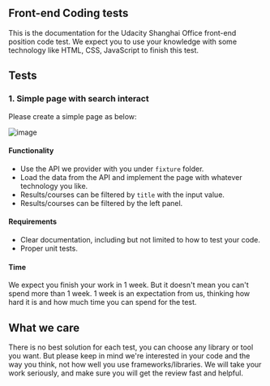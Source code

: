 ## Front-end Coding tests

This is the documentation for the Udacity Shanghai Office front-end position code test. We expect you to use your knowledge with some technology like HTML, CSS, JavaScript to finish this test.

## Tests

### 1. Simple page with search interact

Please create a simple page as below:

![image](https://cloud.githubusercontent.com/assets/914595/24827854/437d0a5e-1c95-11e7-92c0-830301e2b572.png)

#### Functionality

* Use the API we provider with you under `fixture` folder.
* Load the data from the API and implement the page with whatever technology you like.
* Results/courses can be filtered by `title` with the input value.
* Results/courses can be filtered by the left panel.

#### Requirements

* Clear documentation, including but not limited to how to test your code.
* Proper unit tests.

#### Time

We expect you finish your work in 1 week. But it doesn't mean you can't spend more than 1 week. 1 week is an expectation from us, thinking how hard it is and how much time you can spend for the test.

## What we care

There is no best solution for each test, you can choose any library or tool you want. But please keep in mind we're interested in your code and the way you think, not how well you use frameworks/libraries. We will take your work seriously, and make sure you will get the review fast and helpful. 
